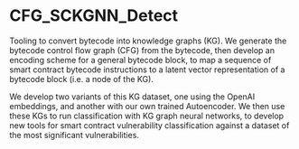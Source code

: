 # CFG_SCKGNN_Detect

Tooling to convert bytecode into knowledge graphs (KG). We generate the bytecode control flow graph (CFG) from the bytecode, then develop an encoding scheme for a general bytecode block, to map a sequence of smart contract bytecode instructions to a latent vector representation of a bytecode block (i.e. a node of the KG). 

We develop two variants of this KG dataset, one using the OpenAI embeddings, and another with our own trained Autoencoder. We then use these KGs to run classification with KG graph neural networks, to develop new tools for smart contract vulnerability classification against a dataset of the most significant vulnerabilities. 


